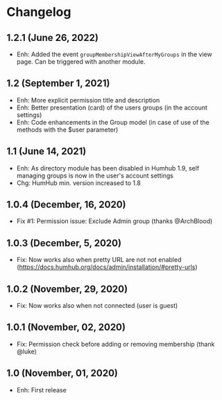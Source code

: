 Changelog
=========

1.2.1 (June 26, 2022)
--------------------
- Enh: Added the event `groupMembershipViewAfterMyGroups` in the view page. Can be triggered with another module.


1.2 (September 1, 2021)
--------------------
- Enh: More explicit permission title and description
- Enh: Better presentation (card) of the users groups (in the account settings)
- Enh: Code enhancements in the Group model (in case of use of the methods with the $user parameter)


1.1 (June 14, 2021)
--------------------
- Enh: As directory module has been disabled in Humhub 1.9, self managing groups is now in the user's account settings
- Chg: HumHub min. version increased to 1.8


1.0.4 (December, 16, 2020)
--------------------
- Fix #1: Permission issue: Exclude Admin group (thanks @ArchBlood)


1.0.3 (December, 5, 2020)
--------------------
- Fix: Now works also when pretty URL are not not enabled (https://docs.humhub.org/docs/admin/installation/#pretty-urls)


1.0.2 (November, 29, 2020)
--------------------
- Fix: Now works also when not connected (user is guest)


1.0.1 (November, 02, 2020)
--------------------
- Fix: Permission check before adding or removing membership (thank @luke)


1.0 (November, 01, 2020)
--------------------
- Enh: First release